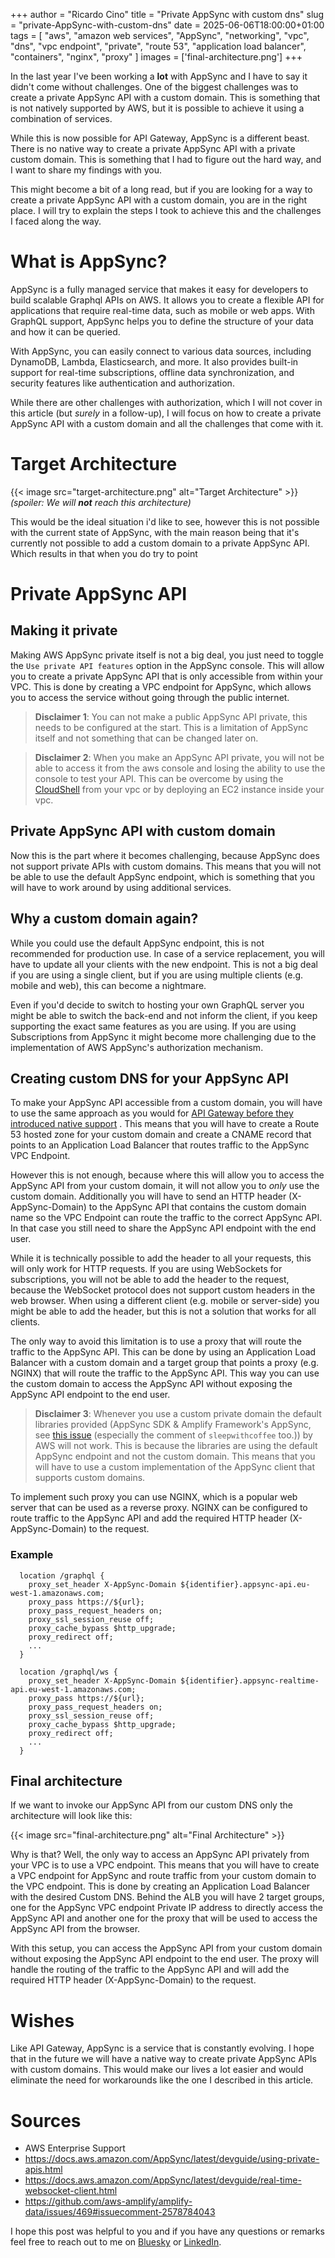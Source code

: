 +++
author = "Ricardo Cino"
title = "Private AppSync with custom dns"
slug = "private-AppSync-with-custom-dns"
date = 2025-06-06T18:00:00+01:00
tags = [
    "aws",
    "amazon web services",
    "AppSync",
    "networking",
    "vpc",
    "dns",
    "vpc endpoint",
    "private",
    "route 53",
    "application load balancer",
    "containers",
    "nginx",
    "proxy"
  ]
images = ['final-architecture.png']
+++

In the last year I've been working a **lot** with AppSync and I have to say it didn't come without challenges. One of the biggest challenges was to create a private AppSync API with a custom domain. This is something that is not natively supported by AWS, but it is possible to achieve it using a combination of services.

While this is now possible for API Gateway, AppSync is a different beast. There is no native way to create a private AppSync API with a private custom domain. This is something that I had to figure out the hard way, and I want to share my findings with you.

This might become a bit of a long read, but if you are looking for a way to create a private AppSync API with a custom domain, you are in the right place. I will try to explain the steps I took to achieve this and the challenges I faced along the way.

<!--more-->

# What is AppSync?

AppSync is a fully managed service that makes it easy for developers to build scalable Graphql APIs on AWS. It allows you to create a flexible API for applications that require real-time data, such as mobile or web apps. With GraphQL support, AppSync helps you to define the structure of your data and how it can be queried.

With AppSync, you can easily connect to various data sources, including DynamoDB, Lambda, Elasticsearch, and more. It also provides built-in support for real-time subscriptions, offline data synchronization, and security features like authentication and authorization.

While there are other challenges with authorization, which I will not cover in this article (but _surely_ in a follow-up), I will focus on how to create a private AppSync API with a custom domain and all the challenges that come with it.

# Target Architecture

{{< image src="target-architecture.png" alt="Target Architecture" >}}
_(spoiler: We will **not** reach this architecture)_

This would be the ideal situation i'd like to see, however this is not possible with the current state of AppSync, with the main reason being that it's currently not possible to add a custom domain to a private AppSync API. Which results in that when you do try to point

# Private AppSync API

## Making it private

Making AWS AppSync private itself is not a big deal, you just need to toggle the `Use private API features` option in the AppSync console. This will allow you to create a private AppSync API that is only accessible from within your VPC. This is done by creating a VPC endpoint for AppSync, which allows you to access the service without going through the public internet.

> **Disclaimer 1**: You can not make a public AppSync API private, this needs to be configured at the start. This is a limitation of AppSync itself and not something that can be changed later on.

> **Disclaimer 2**: When you make an AppSync API private, you will not be able to access it from the aws console and losing the ability to use the console to test your API. This can be overcome by using the <a href="/2024/aws-cloudshell-in-your-own-vpc/" target="_blank" alt="AWS CloudShell in your own vpc">CloudShell</a> from your vpc or by deploying an EC2 instance inside your vpc.

## Private AppSync API with custom domain

Now this is the part where it becomes challenging, because AppSync does not support private APIs with custom domains. This means that you will not be able to use the default AppSync endpoint, which is something that you will have to work around by using additional services.

## Why a custom domain again?

While you could use the default AppSync endpoint, this is not recommended for production use. In case of a service replacement, you will have to update all your clients with the new endpoint. This is not a big deal if you are using a single client, but if you are using multiple clients (e.g. mobile and web), this can become a nightmare.

Even if you'd decide to switch to hosting your own GraphQL server you might be able to switch the back-end and not inform the client, if you keep supporting the exact same features as you are using. If you are using Subscriptions from AppSync it might become more challenging due to the implementation of AWS AppSync's authorization mechanism.

## Creating custom DNS for your AppSync API

To make your AppSync API accessible from a custom domain, you will have to use the same approach as you would for <a href="/2024/private-api-gateway-with-dns/" target="_blank">API Gateway before they introduced native support</a> . This means that you will have to create a Route 53 hosted zone for your custom domain and create a CNAME record that points to an Application Load Balancer that routes traffic to the AppSync VPC Endpoint.

However this is not enough, because where this will allow you to access the AppSync API from your custom domain, it will not allow you to *only* use the custom domain. Additionally you will have to send an HTTP header (X-AppSync-Domain) to the AppSync API that contains the custom domain name so the VPC Endpoint can route the traffic to the correct AppSync API. In that case you still need to share the AppSync API endpoint with the end user.

While it is technically possible to add the header to all your requests, this will only work for HTTP requests. If you are using WebSockets for subscriptions, you will not be able to add the header to the request, because the WebSocket protocol does not support custom headers in the web browser. When using a different client (e.g. mobile or server-side) you might be able to add the header, but this is not a solution that works for all clients.

The only way to avoid this limitation is to use a proxy that will route the traffic to the AppSync API. This can be done by using an Application Load Balancer with a custom domain and a target group that points a proxy (e.g. NGINX) that will route the traffic to the AppSync API. This way you can use the custom domain to access the AppSync API without exposing the AppSync API endpoint to the end user.

> **Disclaimer 3**: Whenever you use a custom private domain the default libraries provided (AppSync SDK & Amplify Framework's AppSync, see <a href="https://github.com/aws-amplify/amplify-data/issues/469" target="_blank">this issue</a> (especially the comment of `sleepwithcoffee` too.)) by AWS will not work. This is because the libraries are using the default AppSync endpoint and not the custom domain. This means that you will have to use a custom implementation of the AppSync client that supports custom domains.

To implement such proxy you can use NGINX, which is a popular web server that can be used as a reverse proxy. NGINX can be configured to route traffic to the AppSync API and add the required HTTP header (X-AppSync-Domain) to the request.

### Example

```
  location /graphql {
    proxy_set_header X-AppSync-Domain ${identifier}.appsync-api.eu-west-1.amazonaws.com;
    proxy_pass https://${url};
    proxy_pass_request_headers on;
    proxy_ssl_session_reuse off;
    proxy_cache_bypass $http_upgrade;
    proxy_redirect off;
    ...
  }

  location /graphql/ws {
    proxy_set_header X-AppSync-Domain ${identifier}.appsync-realtime-api.eu-west-1.amazonaws.com;
    proxy_pass https://${url};
    proxy_pass_request_headers on;
    proxy_ssl_session_reuse off;
    proxy_cache_bypass $http_upgrade;
    proxy_redirect off;
    ...
  }
```

## Final architecture

If we want to invoke our AppSync API from our custom DNS only the architecture will look like this:

{{< image src="final-architecture.png" alt="Final Architecture" >}}

Why is that? Well, the only way to access an AppSync API privately from your VPC is to use a VPC endpoint. This means that you will have to create a VPC endpoint for AppSync and route traffic from your custom domain to the VPC endpoint. This is done by creating an Application Load Balancer with the desired Custom DNS. Behind the ALB you will have 2 target groups, one for the AppSync VPC endpoint Private IP address to directly access the AppSync API and another one for the proxy that will be used to access the AppSync API from the browser.

With this setup, you can access the AppSync API from your custom domain without exposing the AppSync API endpoint to the end user. The proxy will handle the routing of the traffic to the AppSync API and will add the required HTTP header (X-AppSync-Domain) to the request.

# Wishes

Like API Gateway, AppSync is a service that is constantly evolving. I hope that in the future we will have a native way to create private AppSync APIs with custom domains. This would make our lives a lot easier and would eliminate the need for workarounds like the one I described in this article.

# Sources

- AWS Enterprise Support
- <a href="https://docs.aws.amazon.com/AppSync/latest/devguide/using-private-apis.html" target="_blank">https://docs.aws.amazon.com/AppSync/latest/devguide/using-private-apis.html</a>
- <a href="https://docs.aws.amazon.com/AppSync/latest/devguide/real-time-websocket-client.html" target="_blank">https://docs.aws.amazon.com/AppSync/latest/devguide/real-time-websocket-client.html</a>
- <a href="https://github.com/aws-amplify/amplify-data/issues/469#issuecomment-2578784043" target="_blank">https://github.com/aws-amplify/amplify-data/issues/469#issuecomment-2578784043</a>

I hope this post was helpful to you and if you have any questions or remarks feel free to reach out to me on <a href="https://bsky.app/profile/cino.io" target="_blank">Bluesky</a> or <a href="https://www.linkedin.com/in/cinoricardo/" target="_blank">LinkedIn</a>.
